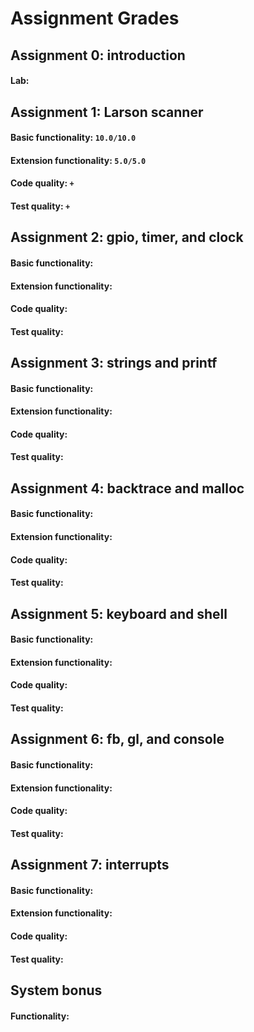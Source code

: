 # Assignment Grades

## Assignment 0: introduction

#### Lab: <!--assign0-lab-->

## Assignment 1: Larson scanner

#### Basic functionality: `10.0/10.0`<!--assign1-basic-->
#### Extension functionality: `5.0/5.0`<!--assign1-extension-->
#### Code quality: `+`<!--assign1-style-->
#### Test quality: `+`<!--assign1-test-->

## Assignment 2: gpio, timer, and clock

#### Basic functionality: <!--assign2-basic-->
#### Extension functionality: <!--assign2-extension-->
#### Code quality: <!--assign2-style-->
#### Test quality: <!--assign2-test-->

## Assignment 3: strings and printf

#### Basic functionality: <!--assign3-basic-->
#### Extension functionality: <!--assign3-extension-->
#### Code quality: <!--assign3-style-->
#### Test quality: <!--assign3-test-->

## Assignment 4: backtrace and malloc

#### Basic functionality: <!--assign4-basic-->
#### Extension functionality: <!--assign4-extension-->
#### Code quality: <!--assign4-style-->
#### Test quality: <!--assign4-test-->

## Assignment 5: keyboard and shell

#### Basic functionality: <!--assign5-basic-->
#### Extension functionality: <!--assign5-extension-->
#### Code quality: <!--assign5-style-->
#### Test quality: <!--assign5-test-->

## Assignment 6: fb, gl, and console

####  Basic functionality: <!--assign6-basic-->
####  Extension functionality: <!--assign6-extension-->
####  Code quality: <!--assign6-style-->
####  Test quality: <!--assign6-test-->

## Assignment 7: interrupts

####  Basic functionality: <!--assign7-basic-->
####  Extension functionality: <!--assign7-extension-->
####  Code quality: <!--assign7-style-->
####  Test quality: <!--assign7-test-->

## System bonus

#### Functionality: <!--assign7-system-bonus-->
